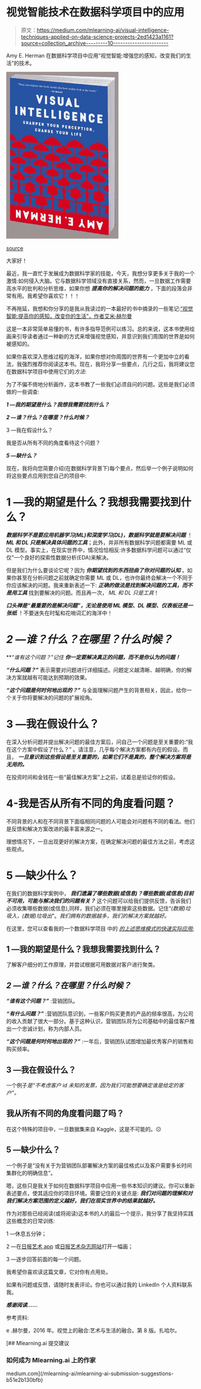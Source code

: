 # 视觉智能技术在数据科学项目中的应用

> 原文：<https://medium.com/mlearning-ai/visual-intelligence-techniques-applied-on-data-science-projects-2ed1423a1161?source=collection_archive---------10----------------------->

Amy E. Herman 在数据科学项目中应用“视觉智能:增强您的感知，改变我们的生活”的技术。

![](img/a66c4c7f842719d98bda46ce78737f05.png)

[source](https://www.visualintelligencebook.com/the-book/)

大家好！

最近，我一直忙于发展成为数据科学家的技能，今天，我想分享更多关于我的一个激情:如何侵入大脑。它与数据科学领域没有直接关系，然而，一旦数据工作需要高水平的批判和分析思维，如果你想 ***提高你的解决问题的能力*** ，下面的段落会非常有用。我希望你喜欢它！！！

不再拖延，我想和你分享的是我从我读过的一本最好的书中摘录的一些笔记:[“视觉智能:提高你的感知，改变你的生活”，作者艾米·赫尔曼](https://www.visualintelligencebook.com/the-book/)

这是一本非常简单易懂的书，有许多指导范例可以练习。总的来说，这本书使用绘画来引导读者通过一种新的方式来增强视觉感知，并意识到我们周围的世界是如何被感知的。

如果你喜欢深入思维过程的海洋，如果你想对你周围的世界有一个更加中立的看法，我强烈推荐你阅读这本书。现在，我将分享一些要点，几行之后，我将建议您在数据科学项目中使用它们的*方法*:

为了不偏不倚地分析画作，这本书教了一些我们必须自问的问题。这些是我们必须做的一些调查:

***1 —我的期望是什么？我想我需要找到什么？***

***2 —谁？什么？在哪里？什么时候？***

3 —我在假设什么？

我是否从所有不同的角度看待这个问题？

***5 —缺什么？***

现在，我将向您简要介绍(在数据科学背景下)每个要点，然后举一个例子说明如何将这些要点应用到您自己的项目中:

# 1 —我的期望是什么？我想我需要找到什么？

***数据科学不是要应用机器学习(ML)和深度学习(DL)，数据科学就是要解决问题*** ！ ***ML 和 DL 只是解决具体问题的工具***；此外，并非所有数据科学问题都需要 ML 或 DL 模型。事实上，在现实世界中，情况恰恰相反:许多数据科学问题可以通过“仅仅”一个良好的探索性数据分析(EDA)来解决。

但是我们为什么要谈论它呢？因为 ***你期望找到的东西扭曲了你对问题的认知*** 。如果你甚至在分析问题之前就确定你需要 ML 或 DL，也许你最终会解决一个不同于你应该解决的问题。我来重新表述一下: ***正确的做法是找到解决问题的工具，而不是用工具*** 找到要解决的问题。而且再一次， *ML 和 DL 只是工具*！

***口头禅是“最重要的是解决问题”，无论是使用 ML 模型、DL 模型、仪表板还是一张纸*** ！不要迷失在时髦和花哨词汇的海洋中！

# ***2 —谁？什么？在哪里？什么时候？***

***“谁有这个问题？”*记住 ***你一定要解决真正的问题，而不是你认为的问题！*****

***“什么问题？”*** 表示需要对问题进行详细描述。问题定义越清晰、越明确，你的解决方案就越有可能达到预期的效果。

***“这个问题是何时何地出现的？”*** 与全面理解问题产生的背景相关，因此，给你一个关于你将要解决的问题的扩展视角。

# 3 —我在假设什么？

在深入分析问题并提出解决问题的最佳方案后，问自己一个问题是至关重要的:“我在这个方案中假设了什么？” 。请注意，几乎每个解决方案都有内在的假设。而且， ***一旦意识到这些假设是至关重要的，如果它们不是真的，整个解决方案将是无用的。***

在投资时间和金钱在一些“最佳解决方案”上之前，试着总是验证你的假设。

# 4-我是否从所有不同的角度看问题？

不同背景的人和在不同背景下面临相同问题的人可能会对问题有不同的看法。他们是反馈和解决方案改进的最丰富来源之一。

理想情况下，一旦出现更好的解决方案，在确定解决问题的最佳方法之前，考虑这些观点。

# 5 —缺少什么？

在我们的数据科学案例中， ***我们遗漏了哪些数据(或信息)？哪些数据(或信息)目前不可用，可能与解决我们的问题有关？*** 这个问题可以给我们提供反馈，告诉我们必须收集哪些数据(或信息),同样，我们必须在哪里搜索这些数据。记住“*(数据)垃圾入，(数据)垃圾出*”。*我们拥有的数据越多，我们的解决方案就越好。*

在这里，您可以查看我的一个数据科学项目 中的 [*的上述思维模式的快速实际应用:*](https://github.com/ds-gustavo-cunha/Insiders-Project/tree/master/Insiders_Clustering)

## 1 —我的期望是什么？我想我需要找到什么？

了解客户细分的工作原理，并尝试根据可用数据对客户进行聚类。

## ***2 —谁？什么？在哪里？什么时候？***

***“谁有这个问题？”*** :营销团队。

***“有什么问题？”*** :营销团队意识到，一些客户购买更贵的产品的频率很高，为公司的收入贡献了很大一部分。基于这种认识，营销团队将为公司基础中的最佳客户推出一个忠诚计划，称为内部人员。

***“这个问题是何时何地出现的？”*** :一年后，营销团队试图增加最优秀客户的销售和购买频率。

## 3 —我在假设什么？

一个例子*是“不考虑客户 id 未知的发票，因为我们可能想要确定谁是给定的客户”。*

## 我从所有不同的角度看问题了吗？

在这个特殊的项目中，一旦数据集来自 Kaggle，这是不可能的。☹

## 5 —缺少什么？

一个例子是“没有关于为营销团队部署解决方案的最佳格式以及客户需要多长时间集群化的明确信息”。

嗯，这些只是我关于如何在数据科学项目中应用一些书本知识的建议。你可以重新表述要点，使其适应你的项目环境。需要记住的关键点是: ***我们对问题的理解和对我们解决方案范围的定义越好，我们在现实世界中的结果就越好。***

作为对那些已经阅读(或将阅读)这本书的人的最后一个提示，我分享了我坚持实践这些概念的日常训练:

1 —休息五分钟；

2 —在[日报艺术 app](https://play.google.com/store/apps/details?id=com.moiseum.dailyart2&hl=en&gl=US) 或[日报艺术杂志网站](https://www.dailyartmagazine.com/)打开一幅画；

3 —逐步回答前面的每一个问题。

我希望你喜欢读这篇文章，它对你有点用处。

如果有问题或反馈，请随时发表评论。你也可以通过我的 LinkedIn 个人资料联系我。

***感谢阅读……***

参考资料:

e .赫尔曼，2016 年。视觉上的融合:艺术与生活的融合。第 8 版。扎哈尔。

[](/mlearning-ai/mlearning-ai-submission-suggestions-b51e2b130bfb) [## Mlearning.ai 提交建议

### 如何成为 Mlearning.ai 上的作家

medium.com](/mlearning-ai/mlearning-ai-submission-suggestions-b51e2b130bfb)